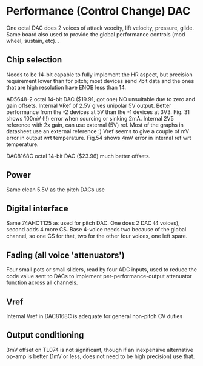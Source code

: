 
# Performance (Control Change) DAC

One octal DAC does 2 voices  of attack veocity, lift velocity, pressure, glide. Same board also used to provide the global performance controls (mod wheel, sustain, etc). .

## Chip selection

Needs to be 14-bit capable to fully implement the HR aspect, but precision requirement lower than for pitch; most devices send 7bit data and the ones that are high resolution have ENOB less than 14.

AD5648-2 octal 14-bit DAC ($19.91, got one) NO unsuitable due to zero and gain offsets. Internal VRef of 2.5V gives unipolar 5V output. Better performance from the -2 devices at 5V than the -1 devices at 3V3. Fig. 31 shows 100mV (!!) error when sourcing or sinking 2mA. Internal 2V5 reference with 2x gain, can use external (5V) ref. Most of the graphs in datasheet use an external reference :)
Vref seems to give a couple of mV error in output wrt temperature. Fig.54 shows 4mV error in internal ref wrt temperature.

DAC8168C octal 14-bit DAC ($23.96) much better offsets.

## Power

Same clean 5.5V as the pitch DACs use

## Digital interface

Same 74AHCT125 as used for pitch DAC. One does 2 DAC (4 voices), second adds 4 more CS. Base 4-voice needs two because of the global channel, so one CS for that, two for the other four voices, one left spare.

## Fading (all voice 'attenuators')

Four small pots or small sliders, read by four ADC inputs, used to reduce the code value sent to DACs to implement per-performance-output attenuator function across all channels.

## Vref

Internal Vref in DAC8168C is adequate for general non-pitch CV duties

## Output conditioning

3mV offset on TL074 is not significant, though if an inexpensive alternative op-amp is better (1mV or less, does not need to be high precision) use that.

